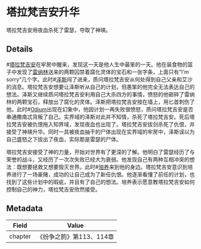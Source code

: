 # 塔拉梵吉安升华
塔拉梵吉安用夜血杀死了雷瑟，夺取了神瑛。

## Details
#[塔拉梵吉安](characters/taravangian)在牢房中醒来，发现这一天是他人生中最笨的一天。他在装食物的篮子中发现了[雷纳林](characters/renarin)送来的两颗囚禁着腐化灵体的宝石和一张字条，上面只有“I'm sorry”几个字。此时#[泽斯](characters/szeth)闯了进来，质问塔拉梵吉安从何处得到自己父亲和艾沙的消息。塔拉梵吉安想要让泽斯听从自己的计划，但愚笨的他完全无法表达自己的想法。泽斯又继续质问塔拉梵吉安利用自己大杀四方的事情，愤怒的他砸碎了雷纳林的两颗宝石，释放出了腐化的灵体。泽斯把塔拉梵吉安按在墙上，用匕首刺伤了他。此时#[Odium](characters/odium)出现在幻象中，他因计划一再失败很愤怒，质问塔拉梵吉安是否串通撒南忒背叛了自己。实界域的泽斯对此并不知情，杀死了塔拉梵吉安。死后塔拉梵吉安被仇恨拖入知界域，发现夜血也出现了。塔拉梵吉安拔剑杀死了仇恨，并接受了神瑛升华。同时一具被夜血抽干的尸体出现在实界域的牢房中，泽斯误以为自己盛怒之下拔出了夜血，实际那是雷瑟的尸体。

塔拉梵吉安接受了神的力量，开始对世界有了更深的了解。他明白了雷瑟经历了与荣誉的战斗，又经历了一次次失败已经大为衰弱。他发现自己有两种互相冲突的想法：既想要拯救又想要毁灭世界。此时#[培养](characters/cultivation)来到他的身边。塔拉梵吉安意识到培养进行了一场豪赌，成功的让自己成为了新任仇恨。他逐渐看懂了前任的计划，也找到了这些计划中的瑕疵，并且有了自己的想法。培养表示愿意教塔拉梵吉安如何控制自己的神力，塔拉梵吉安欣然接受。

## Metadata
| Field | Value |
| ----- | ----- |
| chapter | 《纷争之韵》第113、114章 |
